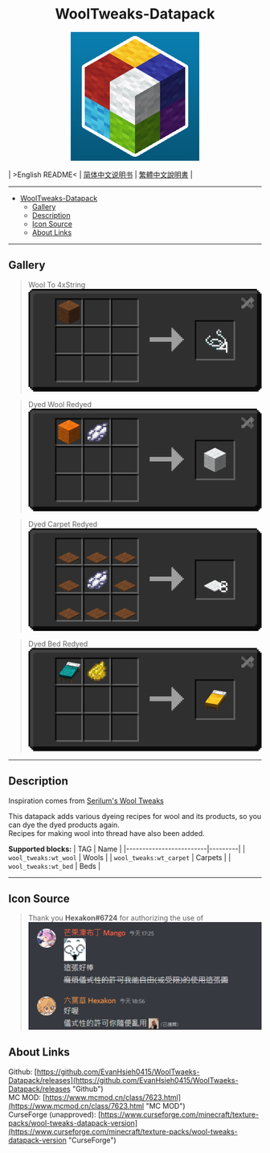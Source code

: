 <div align='center'>

# WoolTweaks-Datapack
![./img/icon/new_icon.png](./img/icon/new_icon.png)

</div>

| >English README< | [简体中文说明书](./README/README.zho-Hans_CN.md) | [繁體中文說明書](./README/README.zho-Hant_TW.md) |

---

- [WoolTweaks-Datapack](#wooltweaks-datapack)
  - [Gallery](#gallery)
  - [Description](#description)
  - [Icon Source](#icon-source)
  - [About Links](#about-links)

---

## Gallery

> Wool To 4xString  
> ![./img/README/wool_tweaks_wool_to_string.png](./img/README/wool_tweaks_wool_to_string.png)  

> Dyed Wool Redyed  
> ![./img/README/wool_tweaks_wool_white_wool.png](./img/README/wool_tweaks_wool_white_wool.png)  

> Dyed Carpet Redyed  
> ![./img/README/wool_tweaks_carpet_white_carpet.png](./img/README/wool_tweaks_carpet_white_carpet.png)  

> Dyed Bed Redyed  
> ![./img/README/wool_tweaks_bed_yellow_bed.png](./img/README/wool_tweaks_bed_yellow_bed.png)  

---

## Description

Inspiration comes from [Serilum's Wool Tweaks](https://www.curseforge.com/minecraft/mc-mods/wool-tweaks "Wool Tweaks")  

This datapack adds various dyeing recipes for wool and its products, so you can dye the dyed products again.  
Recipes for making wool into thread have also been added.  

**Supported blocks:**
|           TAG           |  Name   |
|-------------------------|---------|
| `wool_tweaks:wt_wool`   | Wools   |
| `wool_tweaks:wt_carpet` | Carpets |
| `wool_tweaks:wt_bed`    | Beds    |

---

## Icon Source

> Thank you **Hexakon#6724** for authorizing the use of  
> ![./img/icon/new_icon_license.png](./img/icon/new_icon_license.png)  

## About Links

Github: [https://github.com/EvanHsieh0415/WoolTwaeks-Datapack/releases](https://github.com/EvanHsieh0415/WoolTwaeks-Datapack/releases "Github")  
MC MOD: [https://www.mcmod.cn/class/7623.html](https://www.mcmod.cn/class/7623.html "MC MOD")  
CurseForge (unapproved): [https://www.curseforge.com/minecraft/texture-packs/wool-tweaks-datapack-version](https://www.curseforge.com/minecraft/texture-packs/wool-tweaks-datapack-version "CurseForge")  
